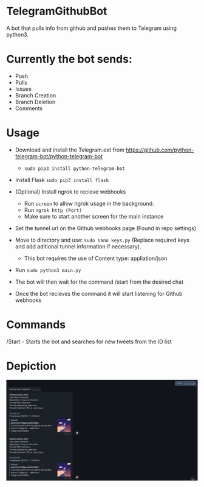 # TelegramGithubBot
A bot that pulls info from github and pushes them to Telegram using python3.

# Currently the bot sends:
- Push
- Pulls
- Issues
- Branch Creation
- Branch Deletion
- Comments

# Usage 
- Download and install the Telegram.ext from https://github.com/python-telegram-bot/python-telegram-bot
  - ```sudo pip3 install python-telegram-bot```

- Install Flask ```sudo pip3 install flask```

- (Optional) Install ngrok to recieve webhooks
  - Run ```screen``` to allow ngrok usage in the background.
  - Run ```ngrok http (Port)```
  - Make sure to start another screen for the main instance
  
- Set the tunnel url on the Github webhooks page (Found in repo settings)

- Move to directory and use: ```sudo nano keys.py``` (Replace required keys and add aditional tunnel information if necessary).
  - This bot requires the use of Content type: appliation/json

- Run ```sudo python3 main.py```

- The bot will then wait for the command /start from the desired chat

- Once the bot recieves the command it will start listening for Github webhooks

# Commands
/Start - Starts the bot and searches for new tweets from the ID list

# Depiction
![alt text](Depiction.png)
